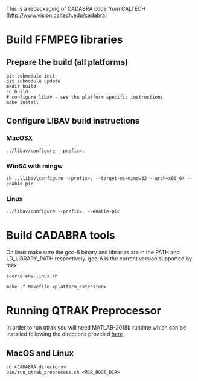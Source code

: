 This is a repackaging of CADABRA code from CALTECH [http://www.vision.caltech.edu/cadabra]


# Build FFMPEG libraries

## Prepare the build (all platforms)
```
git submodule init
git submodule update
mkdir build
cd build
# configure libav - see the platform specific instructions
make install
```

## Configure LIBAV build instructions

### MacOSX
```
../libav/configure --prefix=.
```

### Win64 with mingw
```
sh ..\libav\configure --prefix=. --target-os=mingw32 --arch=x86_64 --enable-pic
```

### Linux
```
../libav/configure --prefix=. --enable-pic
```

# Build CADABRA tools

On linux make sure the gcc-6 binary and libraries are in the PATH and LD_LIBRARY_PATH respectively.
gcc-6 is the current version supported by mex. 

```
source env.linux.sh
```
```
make -f Makefile.<platform_extension>
```


# Running QTRAK Preprocessor

In order to run qtrak you will need MATLAB-2018b runtime which can be installed following the directions provided [here](https://www.mathworks.com/help/compiler/install-the-matlab-runtime.html)

## MacOS and Linux

```
cd <CADABRA directory>
bin/run_qtrak_preprocess.sh <MCR_ROOT_DIR>
```
